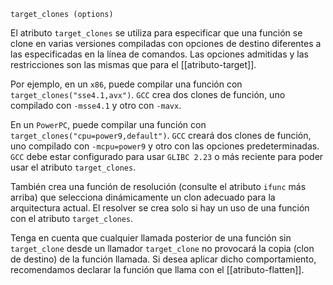 `target_clones (options)`[](https://gcc.gnu.org/onlinedocs/gcc/Common-Function-Attributes.html#index-target_005fclones-function-attribute)

El atributo `target_clones` se utiliza para especificar que una función se clone en varias versiones compiladas con opciones de destino diferentes a las especificadas en la línea de comandos. Las opciones admitidas y las restricciones son las mismas que para el [[atributo-target]].

Por ejemplo, en un ``x86``, puede compilar una función con `target_clones("sse4.1,avx")`. ``GCC`` crea dos clones de función, uno compilado con ``-msse4.1`` y otro con ``-mavx``.

En un ``PowerPC``, puede compilar una función con `target_clones("cpu=power9,default")`. ``GCC`` creará dos clones de función, uno compilado con ``-mcpu=power9`` y otro con las opciones predeterminadas. ``GCC`` debe estar configurado para usar ``GLIBC 2.23`` o más reciente para poder usar el atributo `target_clones`.

También crea una función de resolución (consulte el atributo `ifunc` más arriba) que selecciona dinámicamente un clon adecuado para la arquitectura actual. El resolver se crea solo si hay un uso de una función con el atributo `target_clones`.

Tenga en cuenta que cualquier llamada posterior de una función sin `target_clone` desde un llamador `target_clone` no provocará la copia (clon de destino) de la función llamada. Si desea aplicar dicho comportamiento, recomendamos declarar la función que llama con el [[atributo-flatten]].